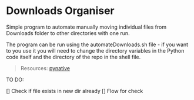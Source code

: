 # Downloads Organiser

Simple program to automate manually moving individual files from Downloads folder to other directories with one run.

The program can be run using the automateDownloads.sh file - if you want to you use it you will need to change the directory variables in the Python code itself and the directory of the repo in the shell file.

> Resources:
> [pynative](https://pynative.com/python-move-files/)

TO DO:

[] Check if file exists in new dir already
[] Flow for check
